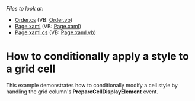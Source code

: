 <!-- default file list -->
*Files to look at*:

* [Order.cs](./CS/SilverlightApplication4/Order.cs) (VB: [Order.vb](./VB/SilverlightApplication4/Order.vb))
* [Page.xaml](./CS/SilverlightApplication4/Page.xaml) (VB: [Page.xaml](./VB/SilverlightApplication4/Page.xaml))
* [Page.xaml.cs](./CS/SilverlightApplication4/Page.xaml.cs) (VB: [Page.xaml.vb](./VB/SilverlightApplication4/Page.xaml.vb))
<!-- default file list end -->
# How to conditionally apply a style to a grid cell


<p>This example demonstrates how to conditionally modify a cell style by handling the grid column's <strong>PrepareCellDisplayElement</strong> event.</p>

<br/>


